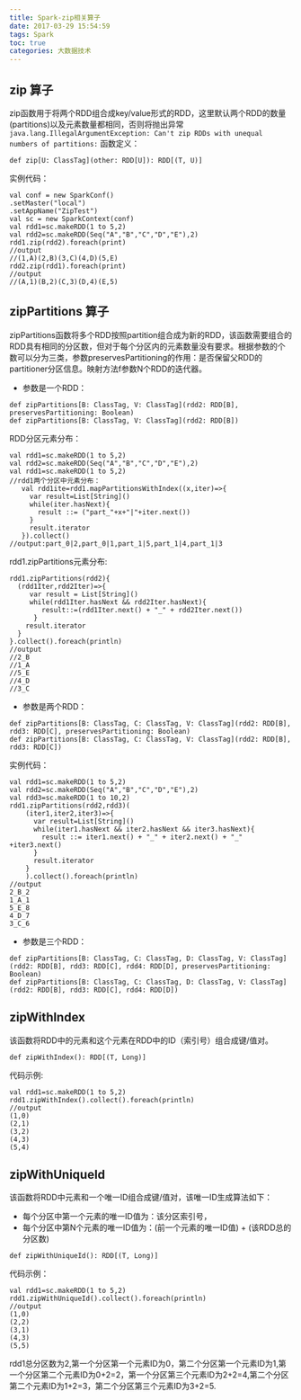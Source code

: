 ```yaml
---
title: Spark-zip相关算子
date: 2017-03-29 15:54:59
tags: Spark
toc: true
categories: 大数据技术
---
```

## zip 算子 ##
zip函数用于将两个RDD组合成key/value形式的RDD，这里默认两个RDD的数量(partitions)以及元素数量都相同，否则将抛出异常` java.lang.IllegalArgumentException: Can't zip RDDs with unequal numbers of partitions:`
函数定义：
```
def zip[U: ClassTag](other: RDD[U]): RDD[(T, U)]
```
实例代码：
```
val conf = new SparkConf()
.setMaster("local")
.setAppName("ZipTest")
val sc = new SparkContext(conf)
val rdd1=sc.makeRDD(1 to 5,2)
val rdd2=sc.makeRDD(Seq("A","B","C","D","E"),2)
rdd1.zip(rdd2).foreach(print)
//output
//(1,A)(2,B)(3,C)(4,D)(5,E)
rdd2.zip(rdd1).foreach(print)
//output
//(A,1)(B,2)(C,3)(D,4)(E,5)
```
<!-- more -->
## zipPartitions 算子 ##
zipPartitions函数将多个RDD按照partition组合成为新的RDD，该函数需要组合的RDD具有相同的分区数，但对于每个分区内的元素数量没有要求。根据参数的个数可以分为三类，参数preservesPartitioning的作用：是否保留父RDD的partitioner分区信息。映射方法f参数N个RDD的迭代器。
- 参数是一个RDD：
```
def zipPartitions[B: ClassTag, V: ClassTag](rdd2: RDD[B], preservesPartitioning: Boolean)
def zipPartitions[B: ClassTag, V: ClassTag](rdd2: RDD[B])
```
RDD分区元素分布：
```
val rdd1=sc.makeRDD(1 to 5,2)
val rdd2=sc.makeRDD(Seq("A","B","C","D","E"),2)
val rdd1=sc.makeRDD(1 to 5,2)
//rdd1两个分区中元素分布：
   val rdd1ite=rdd1.mapPartitionsWithIndex((x,iter)=>{
     var result=List[String]()
     while(iter.hasNext){
       result ::= ("part_"+x+"|"+iter.next())
     }
     result.iterator
   }).collect()
//output:part_0|2,part_0|1,part_1|5,part_1|4,part_1|3
```
rdd1.zipPartitions元素分布:
```
rdd1.zipPartitions(rdd2){
  (rdd1Iter,rdd2Iter)=>{
     var result = List[String]()
     while(rdd1Iter.hasNext && rdd2Iter.hasNext){
        result::=(rdd1Iter.next() + "_" + rdd2Iter.next())
      }
    result.iterator
  }
}.collect().foreach(println)
//output
//2_B
//1_A
//5_E
//4_D
//3_C
```
- 参数是两个RDD：
```
def zipPartitions[B: ClassTag, C: ClassTag, V: ClassTag](rdd2: RDD[B], rdd3: RDD[C], preservesPartitioning: Boolean)  
def zipPartitions[B: ClassTag, C: ClassTag, V: ClassTag](rdd2: RDD[B], rdd3: RDD[C])
```
实例代码：
```
val rdd1=sc.makeRDD(1 to 5,2)
val rdd2=sc.makeRDD(Seq("A","B","C","D","E"),2)
val rdd3=sc.makeRDD(1 to 10,2)
rdd1.zipPartitions(rdd2,rdd3)(
    (iter1,iter2,iter3)=>{
      var result=List[String]()
      while(iter1.hasNext && iter2.hasNext && iter3.hasNext){
        result ::= iter1.next() + "_" + iter2.next() + "_" +iter3.next()
      }
      result.iterator
    }    
    ).collect().foreach(println)
//output
2_B_2
1_A_1
5_E_8
4_D_7
3_C_6
```
- 参数是三个RDD：
```
def zipPartitions[B: ClassTag, C: ClassTag, D: ClassTag, V: ClassTag](rdd2: RDD[B], rdd3: RDD[C], rdd4: RDD[D], preservesPartitioning: Boolean)
def zipPartitions[B: ClassTag, C: ClassTag, D: ClassTag, V: ClassTag](rdd2: RDD[B], rdd3: RDD[C], rdd4: RDD[D])
```
## zipWithIndex ##
该函数将RDD中的元素和这个元素在RDD中的ID（索引号）组合成键/值对。
```
def zipWithIndex(): RDD[(T, Long)]
```
代码示例:
```
val rdd1=sc.makeRDD(1 to 5,2)
rdd1.zipWithIndex().collect().foreach(println)
//output
(1,0)
(2,1)
(3,2)
(4,3)
(5,4)
```
## zipWithUniqueId ##
该函数将RDD中元素和一个唯一ID组合成键/值对，该唯一ID生成算法如下：
- 每个分区中第一个元素的唯一ID值为：该分区索引号，
- 每个分区中第N个元素的唯一ID值为：(前一个元素的唯一ID值) + (该RDD总的分区数)
```
def zipWithUniqueId(): RDD[(T, Long)]
```
代码示例：
```
val rdd1=sc.makeRDD(1 to 5,2)
rdd1.zipWithUniqueId().collect().foreach(println)
//output
(1,0)
(2,2)
(3,1)
(4,3)
(5,5)
```
rdd1总分区数为2,第一个分区第一个元素ID为0，第二个分区第一个元素ID为1,第一个分区第二个元素ID为0+2=2，第一个分区第三个元素ID为2+2=4,第二个分区第二个元素ID为1+2=3，第二个分区第三个元素ID为3+2=5.
